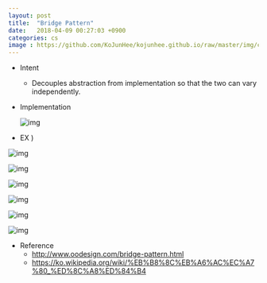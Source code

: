 ```yaml
---
layout: post
title:  "Bridge Pattern"
date:   2018-04-09 00:27:03 +0900
categories: cs
image : https://github.com/KoJunHee/kojunhee.github.io/raw/master/img/cs_img.jpg
---
```




- Intent

  - Decouples abstraction from implementation so that the two can vary independently.

- Implementation

  ![img](https://github.com/KoJunHee/kojunhee.github.io/raw/master/img/bridgeUML.png)


- EX )

![img](https://github.com/KoJunHee/kojunhee.github.io/raw/master/img/aaaa.png)

![img](https://github.com/KoJunHee/kojunhee.github.io/raw/master/img/bbbb.png)

![img](https://github.com/KoJunHee/kojunhee.github.io/raw/master/img/cccc.png)

![img](https://github.com/KoJunHee/kojunhee.github.io/raw/master/img/dddd.png)

![img](https://github.com/KoJunHee/kojunhee.github.io/raw/master/img/eeee.png)

![img](https://github.com/KoJunHee/kojunhee.github.io/raw/master/img/ffff.png)



- Reference
  - <http://www.oodesign.com/bridge-pattern.html>
  - <https://ko.wikipedia.org/wiki/%EB%B8%8C%EB%A6%AC%EC%A7%80_%ED%8C%A8%ED%84%B4>






